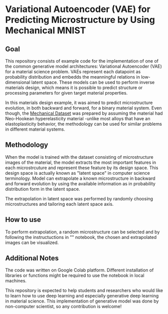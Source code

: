 # Variational Autoencoder (VAE) for Predicting Microstructure by Using Mechanical MNIST

## Goal
This repository consists of example code for the implementation of one of the common generative model architectures: Variational Autoencoder (VAE) for a material science problem. VAEs represent each datapoint as probability distribution and embedds the meanningful relations in low-dimensional latent space. These models can be used to perform inverse materials design, which means it is possible to predict structure or processing parameters for given target material properties.

In this materials design example, it was aimed to predict microstructure evolution, in both backward and forward, for a binary material system. Even though, the [Mechanical Dataset](https://github.com/elejeune11/Mechanical-MNIST-Cahn-Hilliard) was prepared by assuming the material had Neo-Hookean hyperelasticity material -unlike most alloys that have an elastoplasticity behavior, the methodology can be used for similar problems in different material systems.

## Methodology
When the model is trained with the dataset consisting of microstructure images of the material, the model extracts the most important features in each microstrcuture and represent these feature by its design space. This design space is actually known as "latent space" in computer science terminology. Model can extrapolate a known microstructure in backward and forward evolution by using the available information as in probability distribution form in the latent space.

The extrapolation in latent space was performed by randomly choosing microstructures and tailoring each latent space axis.

## How to use
To perform extrapolation, a random microstructure can be selected and by following the instructuctions in "" notebook, the chosen and extrapolated images can be visualized.

## Additional Notes

The code was written on Google Colab platform. Different installation of libraries or functions might be required to use the notebook in local machines.

This repository is expected to help students and researchers who would like to learn how to use deep learning and especially generative deep learning in material science. This implementation of generative model was done by non-computer scientist, so any contribution is welcome!


